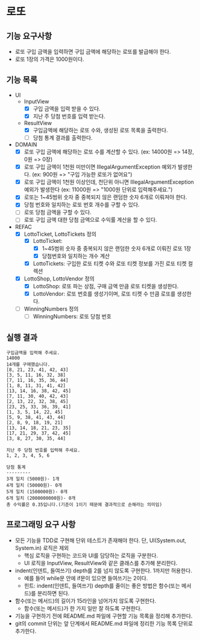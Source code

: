 # 로또
## 기능 요구사항
* 로또 구입 금액을 입력하면 구입 금액에 해당하는 로또를 발급해야 한다.
* 로또 1장의 가격은 1000원이다.

## 기능 목록
* UI
  * InputView
    * [X] 구입 금액을 입력 받을 수 있다.
    * [X] 지난 주 당첨 번호를 입력 받는다.
  * ResultView
    * [X] 구입금액에 해당하는 로또 수와, 생성된 로또 목록을 출력한다.
    * [ ] 당첨 통계 결과를 출력한다.
    
* DOMAIN
    * [X] 로또 구입 금액에 해당하는 로또 수를 계산할 수 있다. (ex: 14000원 => 14장, 0원 => 0장)
    * [X] 로또 구입 금액이 1천원 미만이면 IllegalArgumentException 예외가 발생한다. (ex: 900원 => "구입 가능한 로또가 없어요")
    * [X] 로또 구입 금액이 1천원 이상인데, 천단위 아니면 IllegalArgumentException 예외가 발생한다 (ex: 11000원 => "1000원 단위로 입력해주세요.")
    * [X] 로또는 1~45범위 숫자 중 중복되지 않은 랜덤한 숫자 6개로 이뤄져야 한다.
    * [X] 당첨 번호와 일치하는 로또 번호 개수를 구할 수 있다.
    * [ ] 로또 당첨 금액을 구할 수 있다.
    * [ ] 로또 구입 금액 대한 당첨 금액으로 수익률 계산을 할 수 있다.
  
* REFAC
    * [X] LottoTicket, LottoTickets 정의
        - [X] LottoTicket: 
            - [X] 1~45범위 숫자 중 중복되지 않은 랜덤한 숫자 6개로 이뤄진 로또 1장
            - [X] 당첨번호와 일치하는 개수 계산
        - [x] LottoTickets: 구입한 로또 티켓 수와 로또 티켓 정보를 가진 로또 티켓 컬렉션
    * [X] LottoShop, LottoVendor 정의
        - [X] LottoShop: 로또 파는 상점, 구매 금액 만큼 로또 티켓을 생성한다.
        - [X] LottoVendor: 로또 번호를 생성기이며, 로또 티켓 수 만큼 로또를 생성한다.
    * [ ] WinningNumbers 정의
        - [ ] WinningNumbers: 로또 당첨 번호

## 실행 결과
```
구입금액을 입력해 주세요.
14000
14개를 구매했습니다.
[8, 21, 23, 41, 42, 43]
[3, 5, 11, 16, 32, 38]
[7, 11, 16, 35, 36, 44]
[1, 8, 11, 31, 41, 42]
[13, 14, 16, 38, 42, 45]
[7, 11, 30, 40, 42, 43]
[2, 13, 22, 32, 38, 45]
[23, 25, 33, 36, 39, 41]
[1, 3, 5, 14, 22, 45]
[5, 9, 38, 41, 43, 44]
[2, 8, 9, 18, 19, 21]
[13, 14, 18, 21, 23, 35]
[17, 21, 29, 37, 42, 45]
[3, 8, 27, 30, 35, 44]

지난 주 당첨 번호를 입력해 주세요.
1, 2, 3, 4, 5, 6

당첨 통계
---------
3개 일치 (5000원)- 1개
4개 일치 (50000원)- 0개
5개 일치 (1500000원)- 0개
6개 일치 (2000000000원)- 0개
총 수익률은 0.35입니다.(기준이 1이기 때문에 결과적으로 손해라는 의미임)
```

## 프로그래밍 요구 사항
* 모든 기능을 TDD로 구현해 단위 테스트가 존재해야 한다. 단, UI(System.out, System.in) 로직은 제외
  * 핵심 로직을 구현하는 코드와 UI를 담당하는 로직을 구분한다.
  * UI 로직을 InputView, ResultView와 같은 클래스를 추가해 분리한다.
* indent(인덴트, 들여쓰기) depth를 2를 넘지 않도록 구현한다. 1까지만 허용한다.
  * 예를 들어 while문 안에 if문이 있으면 들여쓰기는 2이다.
  * 힌트: indent(인덴트, 들여쓰기) depth를 줄이는 좋은 방법은 함수(또는 메서드)를 분리하면 된다.
* 함수(또는 메서드)의 길이가 15라인을 넘어가지 않도록 구현한다.
  * 함수(또는 메서드)가 한 가지 일만 잘 하도록 구현한다.
* 기능을 구현하기 전에 README.md 파일에 구현할 기능 목록을 정리해 추가한다.
* git의 commit 단위는 앞 단계에서 README.md 파일에 정리한 기능 목록 단위로 추가한다.
